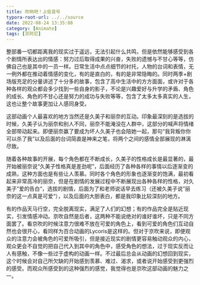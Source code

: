 ```yaml
---
title: 吹响吧！上低音号
typora-root-url: ../../source
date: 2022-08-24 13:35:08
category: [Animate]
tags: [京阿尼]
---
```


整部番一切都距离我的现实过于遥远，无法引起什么共鸣，但是依然能够感受到各个剧情所表达出的情感：努力过后取得成果的兴奋，失败的遗憾与不甘心等等，仿佛自己也是其中的一员一样。日常生活中点点细节的衬托，人物的台词和表情，无一例外都在推动着情感的变化，有的是直白的，有的是非常隐晦的。同时两季+剧场版充足的分量讲述了十分多的故事，包含了高中生活中的方方面面，或许对于各种各样的观众都会多少找到一些自身的影子，不论是兴趣爱好与升学的矛盾、角色的成长、角色的不甘心还是努力的成功与失败等等，包含了太多太多真实的人生，这也让整个故事更加让人感同身受。


这部动画个人最喜欢的地方当然还是久美子和丽奈的互动。印象最深刻的是选拔的时候，久美子认为丽奈和别人不同，丽奈不能淹没在人群中，这部分的喊声将情绪全部带动起来。即便丽奈赢了要成为坏人久美子也会陪她一起，那句“我背叛你你可以杀了我”以及后面的台词简直是神来之笔，将两个之间的感情全部展现的淋漓尽致。


随着各种故事的开展，每个角色都在不断成长，久美子的性格成长是最显著的，最开始被丽奈说“久美子性格真是差劲呢”，后面经历了各种各样的事情以后逐渐变的成熟，这种方面也是有些让人羡慕。同时各个角色的形象也逐渐变的饱满，最初看起来非常高冷的丽奈，但是在剧情的发展过程中不断展现出各种各样的性格，对久美子”爱的告白“，选拔的剧情，后面为了和老师说话早去练习（还被久美子说”丽奈的这一点真是可爱“），以及后面的大胆表白，都是我印象比较深刻的地方。


有的作品天马行空，完全脱离现实，满足了人们的幻想；有的作品完全是贴近现实，引发情感冲动。京吹自然是后者，这两种不能说绝对的谁好谁坏，只是不同方面罢了。看京吹的时候注意力很难不放在可爱的角色上，看到可爱的角色们互动自然也会很开心，看同样为百合动画的Lycoris是这样的。但对于京吹来说，即便观众的注意力会被角色的可爱所吸引，但是接近现实的剧情更容易触动观众的内心，观众更会不自觉的把自己代入到其中的角色中，感受角色的想法，过于现实反而让人有感触，不像一些过于虚构的动画一样。不过最后总会从动画的幻想回到现实，这个时候会对自己所欠缺的开始感到羡慕、难过、渴求，或者说开始感受到更强烈的感受。而观众所感受到的这种强烈的感觉，我觉得也是京吹这部动画的魅力之一。